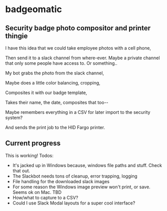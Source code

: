 # badgeomatic
## Security badge photo compositor and printer thingie
I have this idea that we could take employee photos with a cell phone,

Then send it to a slack channel from where-ever.  Maybe a private channel
that only some people have access to.  Or something..

My bot grabs the photo from the slack channel,

Maybe does a little color balancing, cropping,

Composites it with our badge template,

Takes their name, the date, composites that too--

Maybe remembers everything in a CSV for later import to the security system?

And sends the print job to the HID Fargo printer.

## Current progress

This is working!  Todos:
- It's jacked up in Windows because, windows file paths and stuff.  Check that out.
- The Slackbot needs tons of cleanup, error trapping, logging
- File handling for the downloaded slack images
- For some reason the Windows image preview won't print, or save.  Seems ok on Mac.  TBD
- How/what to capture to a CSV? 
- Could I use Slack Modal layouts for a super cool interface?